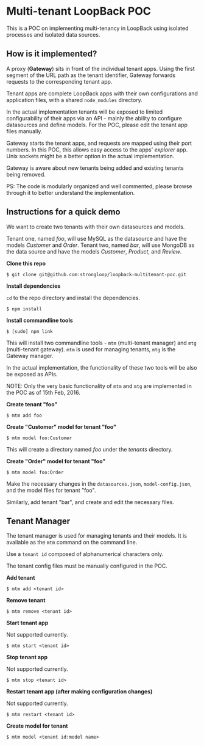 # Multi-tenant LoopBack POC

This is a POC on implementing multi-tenancy in LoopBack using isolated processes and isolated data sources.

## How is it implemented?

A proxy (**Gateway**) sits in front of the individual tenant apps. Using the first segment of the URL path as the tenant identifier, Gateway forwards requests to the corresponding tenant app.

Tenant apps are complete LoopBack apps with their own configurations and application files, with a shared `node_modules` directory.

In the actual implementation tenants will be exposed to limited configurability of their apps via an API - mainly the ability to configure datasources and define models. For the POC, please edit the tenant app files manually.

Gateway starts the tenant apps, and requests are mapped using their port numbers. In this POC, this allows easy access to the apps' *explorer* app. Unix sockets might be a better option in the actual implementation.

Gateway is aware about new tenants being added and existing tenants being removed.

PS: The code is modularly organized and well commented, please browse through it to better understand the implementation.

## Instructions for a quick demo

We want to create two tenants with their own datasources and models.

Tenant one, named *foo*, will use MySQL as the datasource and have the models *Customer* and *Order*. Tenant two, named *bar*, will use MongoDB as the data source and have the models *Customer*, *Product*, and *Review*.

**Clone this repo**

```
$ git clone git@github.com:strongloop/loopback-multitenant-poc.git
```

**Install dependencies**

`cd` to the repo directory and install the dependencies.

```
$ npm install
```

**Install commandline tools**

```
$ [sudo] npm link
```

This will install two commandline tools - `mtm` (multi-tenant manager) and `mtg` (multi-tenant gateway). `mtm` is used for managing tenants, `mtg` is the Gateway manager.

In the actual implementation, the functionality of these two tools will be also be exposed as APIs.

NOTE: Only the very basic functionality of `mtm` and `mtg` are implemented in the POC as of 15th Feb, 2016.

**Create tenant "foo"**

```
$ mtm add foo
```
**Create "Customer" model for tenant "foo"**

```
$ mtm model foo:Customer
```

This will create a directory named *foo* under the *tenants* directory.

**Create "Order" model for tenant "foo"**

```
$ mtm model foo:Order
```
Make the necessary changes in the `datasources.json`, `model-config.json`, and the model files for tenant "foo".

Similarly, add tenant "bar", and create and edit the necessary files.


## Tenant Manager

The tenant manager is used for managing tenants and their models. It is available as the `mtm` command on the command line.

Use a `tenant id` composed of alphanumerical characters only.

The tenant config files must be manually configured in the POC.

**Add tenant**

```
$ mtm add <tenant id>
```

**Remove tenant**

```
$ mtm remove <tenant id>
```

**Start tenant app**

Not supported currently.

```
$ mtm start <tenant id>
```

**Stop tenant app**

Not supported currently.

```
$ mtm stop <tenant id>
```

**Restart tenant app (after making configuration changes)**

Not supported currently.

```
$ mtm restart <tenant id>
```

**Create model for tenant**

```
$ mtm model <tenant id:model name>
```
